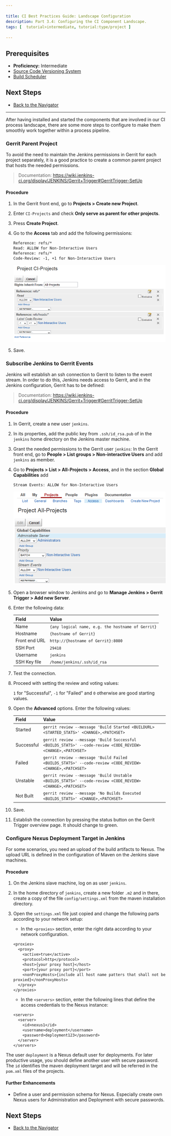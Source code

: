 ```yaml
---

title: CI Best Practices Guide: Landscape Configuration
description: Part 3.4: Configuring the CI Component Landscape.
tags: [  tutorial>intermediate, tutorial:type/project ]

---
```


## Prerequisites  

  - **Proficiency:** Intermediate
  - [Source Code Versioning System](http://go.sap.com/developer/tutorials/ci-best-practices-scm.html)
  - [Build Scheduler](http://go.sap.com/developer/tutorials/ci-best-practices-build.html)

## Next Steps

  - [Back to the Navigator](http://go.sap.com/developer/tutorials/ci-best-practices-intro.html)
  
---


After having installed and started the components that are involved in our CI process landscape, there are some more steps to configure to make them smoothly work together within a process pipeline.


### Gerrit Parent Project

To avoid the need to maintain the Jenkins permissions in Gerrit for each project separately, it is a good practice to create a common parent project that hosts the needed permissions.

> Documentation: https://wiki.jenkins-ci.org/display/JENKINS/Gerrit+Trigger#GerritTrigger-SetUp

#### Procedure

1. In the Gerrit front end, go to **Projects > Create new Project**.

2. Enter `CI-Projects` and check **Only serve as parent for other projects**.

3. Press **Create Project**.

4. Go to the **Access** tab and add the following permissions:

    ```
    Reference: refs/*   
    Read: ALLOW for Non-Interactive Users   
    Reference: refs/*   
    Code-Review: -1, +1 for Non-Interactive Users
    ```

    ![Project Permissions](landscape-1.png)

5. Save.


### Subscribe Jenkins to Gerrit Events

Jenkins will establish an ssh connection to Gerrit to listen to the event stream. In order to do this, Jenkins needs access to Gerrit, and in the Jenkins configuration, Gerrit has to be defined:

> Documentation: https://wiki.jenkins-ci.org/display/JENKINS/Gerrit+Trigger#GerritTrigger-SetUp

#### Procedure

1. In Gerrit, create a new user `jenkins`. 

2. In its properties, add the public key from `.ssh/id_rsa.pub` of in the `jenkins` home directory on the Jenkins master machine.

3. Grant the needed permissions to the Gerrit user `jenkins`:
    In the Gerrit front end, go to **People > List groups > Non-interactive Users** and add `jenkins` as member.
       
4. Go to **Projects > List > All-Projects > Access**, and in the section **Global Capabilities**  add 

    ```
    Stream Events: ALLOW for Non-Interactive Users
    ```  

    ![Project Permissions](landscape-2.png)
    
5. Open a browser window to Jenkins and go to **Manage Jenkins > Gerrit Trigger > Add new Server**.

6. Enter the following data:
  
    Field         | Value 
    :------------ | :-----------------------------------
    Name          | `{any logical name, e.g. the hostname of Gerrit}` 
    Hostname      | `{hostname of Gerrit}` 
    Front end URL | `http://{hostname of Gerrit}:8080` 
    SSH Port      | `29418` 
    Username      | `jenkins` |
    SSH Key file  | `/home/jenkins/.ssh/id_rsa` 
        
7. Test the connection.

8. Proceed with setting the review and voting values:

    `1` for "Successful", `-1` for "Failed" and `0` otherwise are good starting values.
    
9. Open the **Advanced** options. Enter the following values:
  
    Field      | Value 
    :--------- | :------------------------------------------------------------------------- 
    Started    | `gerrit review --message 'Build Started <BUILDURL> <STARTED_STATS>' <CHANGE>,<PATCHSET>` 
    Successful | `gerrit review --message 'Build Successful <BUILDS_STATS>' --code-review <CODE_REVIEW> <CHANGE>,<PATCHSET>` 
    Failed     | `gerrit review --message 'Build Failed <BUILDS_STATS>' --code-review <CODE_REVIEW> <CHANGE>,<PATCHSET>` 
    Unstable   | `gerrit review --message 'Build Unstable <BUILDS_STATS>' --code-review <CODE_REVIEW> <CHANGE>,<PATCHSET>` 
    Not Built  | `gerrit review --message 'No Builds Executed <BUILDS_STATS>' <CHANGE>,<PATCHSET>`    
 
10. Save.

11. Establish the connection by pressing the status button on the Gerrit Trigger overview page. It should change to green.


### Configure Nexus Deployment Target in Jenkins

For some scenarios, you need an upload of the build artifacts to Nexus. The upload URL is defined in the configuration of Maven on the Jenkins slave machines.

#### Procedure

1. On the Jenkins slave machine, log on as user `jenkins`.

2. In the home directory of `jenkins`, create a new folder `.m2` and in there, create a copy of the file `config/settings.xml` from the maven installation directory.

3. Open the `settings.xml` file just copied and change the following parts according to your network setup:

    - In the `<proxies>` section, enter the right data according to your network configuration.
   
    ```
    <proxies>
      <proxy>
        <active>true</active>
        <protocol>http</protocol>
        <host>{your proxy host}</host>
        <port>{your proxy port}</port>
        <nonProxyHosts>{include all host name patters that shall not be proxied}</nonProxyHosts>
      </proxy>
    </proxies>
    ```

    - In the `<servers>` section, enter the following lines that define the access credentials to the Nexus instance:
   
    ```
    <servers>
      <server>
        <id>nexus1</id>
        <username>deployment</username>
        <password>deployment123</password>
      </server>
    </servers>
    ```
         
The user `deployment` is a Nexus default user for deployments. For later productive usage, you should define another user with secure password. The `id` identifies the maven deployment target and will be referred in the `pom.xml` files of the projects.


#### Further Enhancements

  - Define a user and permission schema for Nexus. Especially create own Nexus users for Administration and Deployment with secure passwords.


## Next Steps

  - [Back to the Navigator](http://go.sap.com/developer/tutorials/ci-best-practices-intro.html)
